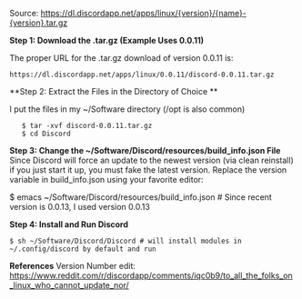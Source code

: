Source: https://dl.discordapp.net/apps/linux/{version}/{name}-{version}.tar.gz

**Step 1: Download the .tar.gz (Example Uses 0.0.11)**

The proper URL for the .tar.gz download of version 0.0.11 is:

	https://dl.discordapp.net/apps/linux/0.0.11/discord-0.0.11.tar.gz

**Step 2: Extract the Files in the Directory of Choice **

I put the files in my ~/Software directory (/opt is also common)

	   $ tar -xvf discord-0.0.11.tar.gz
	   $ cd Discord


**Step 3: Change the ~/Software/Discord/resources/build_info.json File**
   Since Discord will force an update to the newest version (via clean reinstall) 
   if you just start it up, you must fake the latest version. Replace the version
   variable in build_info.json using your favorite editor:

   $ emacs ~/Software/Discord/resources/build_info.json # Since recent version is 0.0.13, I used version 0.0.13

**Step 4: Install and Run Discord**

	$ sh ~/Software/Discord/Discord # will install modules in ~/.config/discord by default and run

**References**
Version Number edit: https://www.reddit.com/r/discordapp/comments/iqc0b9/to_all_the_folks_on_linux_who_cannot_update_nor/